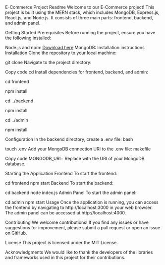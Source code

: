 E-Commerce Project Readme
Welcome to our E-Commerce project! This project is built using the MERN stack, which includes MongoDB, Express.js, React.js, and Node.js. It consists of three main parts: frontend, backend, and admin panel.

Getting Started
Prerequisites
Before running the project, ensure you have the following installed:

Node.js and npm: [Download here](https://nodejs.org/en)
MongoDB: Installation instructions
Installation
Clone the repository to your local machine:


git clone <repository-url>
Navigate to the project directory:


Copy code
cd <project-directory>
Install dependencies for frontend, backend, and admin:


cd frontend

npm install

cd ../backend

npm install

cd ../admin

npm install


Configuration
In the backend directory, create a .env file:
bash


touch .env
Add your MongoDB connection URI to the .env file:
makefile


Copy code
MONGODB_URI=<your-mongodb-uri>
Replace <your-mongodb-uri> with the URI of your MongoDB database.

Starting the Application
Frontend
To start the frontend:


cd frontend
npm start
Backend
To start the backend:

cd backend
node index.js
Admin Panel
To start the admin panel:


cd admin
npm start
Usage
Once the application is running, you can access the frontend by navigating to http://localhost:3000 in your web browser. The admin panel can be accessed at http://localhost:4000.

Contributing
We welcome contributions! If you find any issues or have suggestions for improvement, please submit a pull request or open an issue on GitHub.

License
This project is licensed under the MIT License.

Acknowledgments
We would like to thank the developers of the libraries and frameworks used in this project for their contributions.
